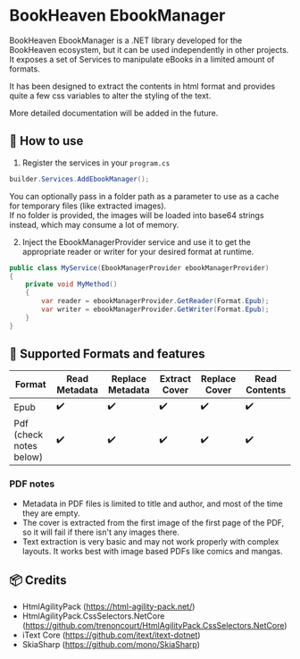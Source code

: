 # BookHeaven EbookManager
BookHeaven EbookManager is a .NET library developed for the BookHeaven ecosystem, but it can be used independently in other projects.<br/>
It exposes a set of Services to manipulate eBooks in a limited amount of formats.

It has been designed to extract the contents in html format and provides quite a few css variables to alter the styling of the text.<br/>

More detailed documentation will be added in the future.

## :rocket: How to use
1. Register the services in your <code>program.cs</code>
```csharp
builder.Services.AddEbookManager();
```
You can optionally pass in a folder path as a parameter to use as a cache for temporary files (like extracted images).<br/>
If no folder is provided, the images will be loaded into base64 strings instead, which may consume a lot of memory.

2. Inject the EbookManagerProvider service and use it to get the appropriate reader or writer for your desired format at runtime.
```csharp
public class MyService(EbookManagerProvider ebookManagerProvider)
{
    private void MyMethod() 
    {
        var reader = ebookManagerProvider.GetReader(Format.Epub);
        var writer = ebookManagerProvider.GetWriter(Format.Epub);
    }
}
```

## :book: Supported Formats and features

<table>
    <thead>
        <tr>
            <th>Format</th>
            <th>Read Metadata</th>
            <th>Replace Metadata</th>
            <th>Extract Cover</th>
            <th>Replace Cover</th>
            <th>Read Contents</th>
        </tr>
    </thead>
    <tbody>
        <tr>
            <td>Epub</td>
            <td>✔️</td>
            <td>✔️</td>
            <td>✔️</td>
            <td>✔️</td>
            <td>✔️</td>
        </tr>
        <tr>
            <td>Pdf (check notes below)</td>
            <td>✔️</td>
            <td>✔️</td>
            <td>✔️</td>
            <td>✔️</td>
            <td>✔️</td>
        </tr>
    </tbody>
</table>

### PDF notes
* Metadata in PDF files is limited to title and author, and most of the time they are empty.
* The cover is extracted from the first image of the first page of the PDF, so it will fail if there isn't any images there.
* Text extraction is very basic and may not work properly with complex layouts. It works best with image based PDFs like comics and mangas.

## :package: Credits
- HtmlAgilityPack (https://html-agility-pack.net/)
- HtmlAgilityPack.CssSelectors.NetCore (https://github.com/trenoncourt/HtmlAgilityPack.CssSelectors.NetCore)
- iText Core (https://github.com/itext/itext-dotnet)
- SkiaSharp (https://github.com/mono/SkiaSharp)

